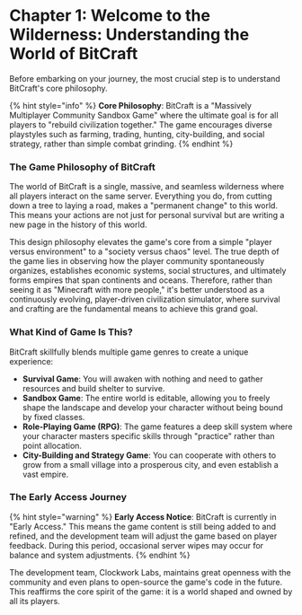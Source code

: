 # Chapter 1: Welcome to the Wilderness: Understanding the World of BitCraft

Before embarking on your journey, the most crucial step is to understand BitCraft's core philosophy.

{% hint style="info" %}
**Core Philosophy**: BitCraft is a "Massively Multiplayer Community Sandbox Game" where the ultimate goal is for all players to "rebuild civilization together." The game encourages diverse playstyles such as farming, trading, hunting, city-building, and social strategy, rather than simple combat grinding.
{% endhint %}

### The Game Philosophy of BitCraft

The world of BitCraft is a single, massive, and seamless wilderness where all players interact on the same server. Everything you do, from cutting down a tree to laying a road, makes a "permanent change" to this world. This means your actions are not just for personal survival but are writing a new page in the history of this world.

This design philosophy elevates the game's core from a simple "player versus environment" to a "society versus chaos" level. The true depth of the game lies in observing how the player community spontaneously organizes, establishes economic systems, social structures, and ultimately forms empires that span continents and oceans. Therefore, rather than seeing it as "Minecraft with more people," it's better understood as a continuously evolving, player-driven civilization simulator, where survival and crafting are the fundamental means to achieve this grand goal.

### What Kind of Game Is This?

BitCraft skillfully blends multiple game genres to create a unique experience:

- **Survival Game**: You will awaken with nothing and need to gather resources and build shelter to survive.
- **Sandbox Game**: The entire world is editable, allowing you to freely shape the landscape and develop your character without being bound by fixed classes.
- **Role-Playing Game (RPG)**: The game features a deep skill system where your character masters specific skills through "practice" rather than point allocation.
- **City-Building and Strategy Game**: You can cooperate with others to grow from a small village into a prosperous city, and even establish a vast empire.

### The Early Access Journey

{% hint style="warning" %}
**Early Access Notice**: BitCraft is currently in "Early Access." This means the game content is still being added to and refined, and the development team will adjust the game based on player feedback. During this period, occasional server wipes may occur for balance and system adjustments.
{% endhint %}

The development team, Clockwork Labs, maintains great openness with the community and even plans to open-source the game's code in the future. This reaffirms the core spirit of the game: it is a world shaped and owned by all its players.
